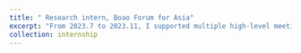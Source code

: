 ```yaml
---
title: " Research intern, Boao Forum for Asia"
excerpt: "From 2023.7 to 2023.11, I supported multiple high-level meetings and led the organizing and editing of the report Tidal View from Boao: The Belt and Road Initiative in the Past Decade, which includes both the insights from scholars, enterprises and our team."
collection: internship
---
```





